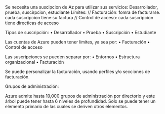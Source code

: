 Se necesita una suscipcion de Az para utilizar sus servicios: Desarrollador, prueba, suscirpcion, estudiante
Límites:
// Facturación: fomra de facturarse. cada suscripcion tiene su factura
// Control de acceso: cada suscripcion tiene directicas de acceso

Tipos de suscripción:
• Desarrollador
• Prueba
• Suscripción
• Estudiante

Las cuentas de Azure pueden tener límites, ya sea por:
• Facturación
• Control de acceso

Las suscripciones se pueden separar por:
• Entornos
• Estructura organizacional
• Facturación

Se puede personalizar la facturación, usando perfiles y/o secciones de facturación.

Grupos de administración:

Azure admite hasta 10,000 grupos de administración por directorio y este árbol puede tener hasta 6 niveles de profundidad.
Solo se puede tener un elemento primario de las cuales se deriven otros elementos.
